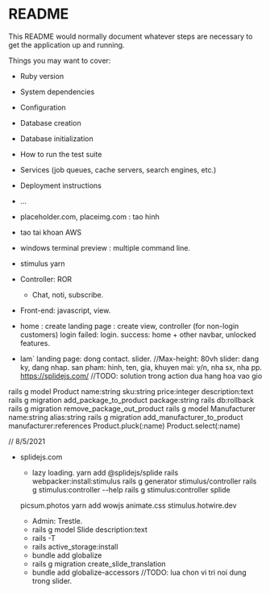 # README

This README would normally document whatever steps are necessary to get the
application up and running.

Things you may want to cover:

* Ruby version

* System dependencies

* Configuration

* Database creation

* Database initialization

* How to run the test suite

* Services (job queues, cache servers, search engines, etc.)

* Deployment instructions

* ...
- placeholder.com, placeimg.com : tao hinh
- tao tai khoan AWS
- windows terminal preview : multiple command line.
- stimulus yarn

- Controller: ROR
    + Chat, noti, subscribe.
- Front-end: javascript, view.
- home : create landing page : create view, controller (for non-login customers)
    login
        failed: login.
        success: home + other navbar, unlocked features.


- lam` landing page: 
    dong contact.
    slider. //Max-height: 80vh
    slider: dang ky, dang nhap.
    san pham: 
        hinh, 
        ten, 
        gia, 
        khuyen mai: y/n, 
        nha sx, 
        nha pp.
https://splidejs.com/
//TODO: solution trong action dua hang hoa vao gio

rails g model Product name:string sku:string price:integer description:text
rails g migration add_package_to_product package:string
rails db:rollback
rails g migration remove_package_out_product
rails g model Manufacturer name:string alias:string
rails g migration add_manufacturer_to_product manufacturer:references
Product.pluck(:name)
Product.select(:name)

// 8/5/2021
- splidejs.com
    + lazy loading.
    yarn add @splidejs/splide
    rails webpacker:install:stimulus
    rails g generator stimulus/controller
    rails g stimulus:controller --help
    rails g stimulus:controller splide

    picsum.photos
    yarn add wowjs
    animate.css
    stimulus.hotwire.dev

    - Admin: Trestle.
    - rails g model Slide description:text
    - rails -T
    - rails active_storage:install
    - bundle add globalize
    - rails g migration create_slide_translation
    - bundle add globalize-accessors
    //TODO: lua chon vi tri noi dung trong slider.
